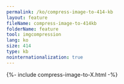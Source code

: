 ```yaml
---
permalink: /ko/compress-image-to-414-kb
layout: feature
fileName: compress-image-to-414kb
folderName: feature
tool: imgcompression
lang: ko
size: 414
type: kb
nointernationalization: true
---
```

{%- include compress-image-to-X.html -%}
      